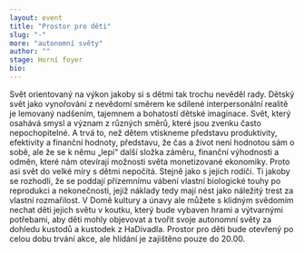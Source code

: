 ```yaml
---
layout: event
title: "Prostor pro děti"
slug: "-"
more: "autonomní světy"
author: ""
stage: Horní foyer
bio:
---
```


Svět orientovaný na výkon jakoby si s dětmi tak trochu nevěděl rady. Dětský svět jako vynořování z nevědomí směrem ke sdílené interpersonální realitě je lemovaný nadšením, tajemnem a bohatostí dětské imaginace. Svět, který osahává smysl a význam z různých směrů, které jsou zvenku často nepochopitelné. A trvá to, než dětem vtiskneme představu produktivity, efektivity a finanční hodnoty, představu, že čas a život není hodnotou sám o sobě, ale že se k němu „lepí“ další složka záměru, finanční výhodnosti a odměn, které nám otevírají možnosti světa monetizované ekonomiky. Proto asi svět do velké míry s dětmi nepočítá. Stejně jako s jejich rodiči. Ti jakoby se rozhodli, že se poddají přízemnímu vábení vlastní biologické touhy po reprodukci a nekonečnosti, jejíž náklady tedy mají nést jako náležitý trest za vlastní rozmařilost. V Domě kultury a únavy ale můžete s klidným svědomím nechat děti jejich světu v koutku, který bude vybaven hrami a výtvarnými potřebami, aby děti mohly objevovat a tvořit svoje autonomní světy za dohledu kustodů a kustodek z HaDivadla. Prostor pro děti bude otevřený po celou dobu trvání akce, ale hlídání je zajištěno pouze do 20.00.
